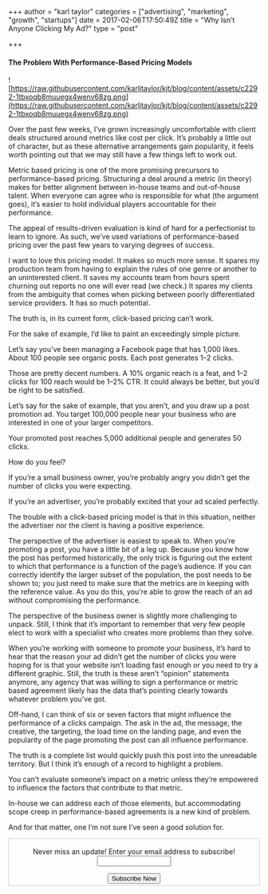 +++
author = "karl taylor"
categories = ["advertising", "marketing", "growth", "startups"]
date = 2017-02-06T17:50:49Z
title = "Why Isn’t Anyone Clicking My Ad?"
type = "post"

+++
#### The Problem With Performance-Based Pricing Models

![https://raw.githubusercontent.com/karljtaylor/kjt/blog/content/assets/c2292-1tbxoqb8muuegx4wenv68zg.png](https://raw.githubusercontent.com/karljtaylor/kjt/blog/content/assets/c2292-1tbxoqb8muuegx4wenv68zg.png)

Over the past few weeks, I’ve grown increasingly uncomfortable with client deals structured around metrics like cost per click. It’s probably a little out of character, but as these alternative arrangements gain popularity, it feels worth pointing out that we may still have a few things left to work out.

Metric based pricing is one of the more promising precursors to performance-based pricing. Structuring a deal around a metric (in theory) makes for better alignment between in-house teams and out-of-house talent. When everyone can agree who is responsible for what (the argument goes), it’s easier to hold individual players accountable for their performance.

The appeal of results-driven evaluation is kind of hard for a perfectionist to learn to ignore. As such, we’ve used variations of performance-based pricing over the past few years to varying degrees of success.

I want to love this pricing model. It makes so much more sense. It spares my production team from having to explain the rules of one genre or another to an uninterested client. It saves my accounts team from hours spent churning out reports no one will ever read (we check.) It spares my clients from the ambiguity that comes when picking between poorly differentiated service providers. It has so much potential.

The truth is, in its current form, click-based pricing can’t work.

For the sake of example, I’d like to paint an exceedingly simple picture.

Let’s say you’ve been managing a Facebook page that has 1,000 likes. About 100 people see organic posts. Each post generates 1–2 clicks.

Those are pretty decent numbers. A 10% organic reach is a feat, and 1–2 clicks for 100 reach would be 1–2% CTR. It could always be better, but you’d be right to be satisfied.

Let’s say for the sake of example, that you aren’t, and you draw up a post promotion ad. You target 100,000 people near your business who are interested in one of your larger competitors.

Your promoted post reaches 5,000 additional people and generates 50 clicks.

How do you feel?

If you’re a small business owner, you’re probably angry you didn’t get the number of clicks you were expecting.

If you’re an advertiser, you’re probably excited that your ad scaled perfectly.

The trouble with a click-based pricing model is that in this situation, neither the advertiser nor the client is having a positive experience.

The perspective of the advertiser is easiest to speak to. When you’re promoting a post, you have a little bit of a leg up. Because you know how the post has performed historically, the only trick is figuring out the extent to which that performance is a function of the page’s audience. If you can correctly identify the larger subset of the population, the post needs to be shown to; you just need to make sure that the metrics are in keeping with the reference value. As you do this, you’re able to grow the reach of an ad without compromising the performance.

The perspective of the business owner is slightly more challenging to unpack. Still, I think that it’s important to remember that very few people elect to work with a specialist who creates more problems than they solve.

When you’re working with someone to promote your business, it’s hard to hear that the reason your ad didn’t get the number of clicks you were hoping for is that your website isn’t loading fast enough or you need to try a different graphic. Still, the truth is these aren’t “opinion” statements anymore, any agency that was willing to sign a performance or metric based agreement likely has the data that’s pointing clearly towards whatever problem you’ve got.

Off-hand, I can think of six or seven factors that might influence the performance of a clicks campaign. The ask in the ad, the message, the creative, the targeting, the load time on the landing page, and even the popularity of the page promoting the post can all influence performance.

The truth is a complete list would quickly push this post into the unreadable territory. But I think it’s enough of a record to highlight a problem.

You can’t evaluate someone’s impact on a metric unless they’re empowered to influence the factors that contribute to that metric.

In-house we can address each of those elements, but accommodating scope creep in performance-based agreements is a new kind of problem.

And for that matter, one I’m not sure I’ve seen a good solution for.

<form style="border:1px solid #ccc;padding:3px;text-align: center;" action="https://tinyletter.com/karljtaylor" method="post" target="popupwindow" onsubmit="window.open('https://tinyletter.com/karljtaylor', 'popupwindow', 'scrollbars=yes,width=800,height=600');return true" _lpchecked="1"> <p style=" display: flex; align-items: center; flex-direction: column; "><label for="tlemail">Never miss an update! Enter your email address to subscribe!</label> <input type="text" name="email" id="tlemail" style=" width: 140px; "></p> <input type="hidden" value="1" name="embed"><input type="submit" value="Subscribe Now"> </form>